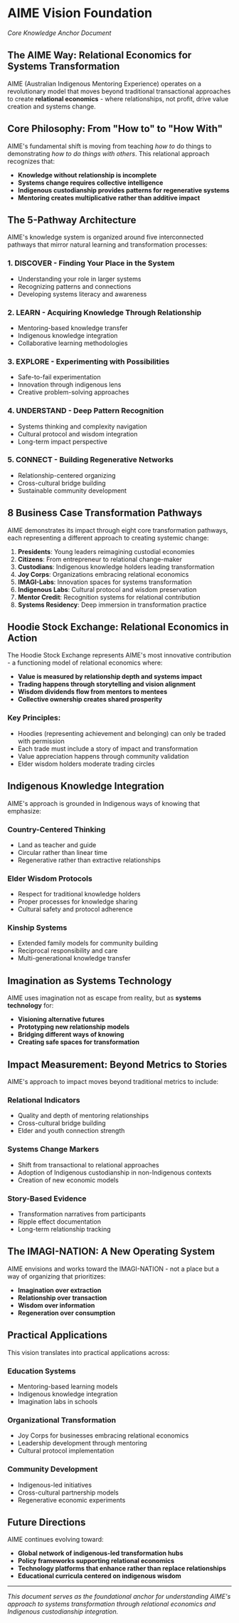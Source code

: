 # AIME Vision Foundation
*Core Knowledge Anchor Document*

## The AIME Way: Relational Economics for Systems Transformation

AIME (Australian Indigenous Mentoring Experience) operates on a revolutionary model that moves beyond traditional transactional approaches to create **relational economics** - where relationships, not profit, drive value creation and systems change.

## Core Philosophy: From "How to" to "How With"

AIME's fundamental shift is moving from teaching *how to* do things to demonstrating *how to do things with others*. This relational approach recognizes that:

- **Knowledge without relationship is incomplete**
- **Systems change requires collective intelligence**
- **Indigenous custodianship provides patterns for regenerative systems**
- **Mentoring creates multiplicative rather than additive impact**

## The 5-Pathway Architecture

AIME's knowledge system is organized around five interconnected pathways that mirror natural learning and transformation processes:

### 1. **DISCOVER** - Finding Your Place in the System
- Understanding your role in larger systems
- Recognizing patterns and connections
- Developing systems literacy and awareness

### 2. **LEARN** - Acquiring Knowledge Through Relationship
- Mentoring-based knowledge transfer
- Indigenous knowledge integration
- Collaborative learning methodologies

### 3. **EXPLORE** - Experimenting with Possibilities
- Safe-to-fail experimentation
- Innovation through indigenous lens
- Creative problem-solving approaches

### 4. **UNDERSTAND** - Deep Pattern Recognition
- Systems thinking and complexity navigation
- Cultural protocol and wisdom integration
- Long-term impact perspective

### 5. **CONNECT** - Building Regenerative Networks
- Relationship-centered organizing
- Cross-cultural bridge building
- Sustainable community development

## 8 Business Case Transformation Pathways

AIME demonstrates its impact through eight core transformation pathways, each representing a different approach to creating systemic change:

1. **Presidents**: Young leaders reimagining custodial economies
2. **Citizens**: From entrepreneur to relational change-maker
3. **Custodians**: Indigenous knowledge holders leading transformation
4. **Joy Corps**: Organizations embracing relational economics
5. **IMAGI-Labs**: Innovation spaces for systems transformation
6. **Indigenous Labs**: Cultural protocol and wisdom preservation
7. **Mentor Credit**: Recognition systems for relational contribution
8. **Systems Residency**: Deep immersion in transformation practice

## Hoodie Stock Exchange: Relational Economics in Action

The Hoodie Stock Exchange represents AIME's most innovative contribution - a functioning model of relational economics where:

- **Value is measured by relationship depth and systems impact**
- **Trading happens through storytelling and vision alignment**
- **Wisdom dividends flow from mentors to mentees**
- **Collective ownership creates shared prosperity**

### Key Principles:
- Hoodies (representing achievement and belonging) can only be traded with permission
- Each trade must include a story of impact and transformation
- Value appreciation happens through community validation
- Elder wisdom holders moderate trading circles

## Indigenous Knowledge Integration

AIME's approach is grounded in Indigenous ways of knowing that emphasize:

### **Country-Centered Thinking**
- Land as teacher and guide
- Circular rather than linear time
- Regenerative rather than extractive relationships

### **Elder Wisdom Protocols**
- Respect for traditional knowledge holders
- Proper processes for knowledge sharing
- Cultural safety and protocol adherence

### **Kinship Systems**
- Extended family models for community building
- Reciprocal responsibility and care
- Multi-generational knowledge transfer

## Imagination as Systems Technology

AIME uses imagination not as escape from reality, but as **systems technology** for:

- **Visioning alternative futures**
- **Prototyping new relationship models**
- **Bridging different ways of knowing**
- **Creating safe spaces for transformation**

## Impact Measurement: Beyond Metrics to Stories

AIME's approach to impact moves beyond traditional metrics to include:

### **Relational Indicators**
- Quality and depth of mentoring relationships
- Cross-cultural bridge building
- Elder and youth connection strength

### **Systems Change Markers**
- Shift from transactional to relational approaches
- Adoption of Indigenous custodianship in non-Indigenous contexts
- Creation of new economic models

### **Story-Based Evidence**
- Transformation narratives from participants
- Ripple effect documentation
- Long-term relationship tracking

## The IMAGI-NATION: A New Operating System

AIME envisions and works toward the IMAGI-NATION - not a place but a way of organizing that prioritizes:

- **Imagination over extraction**
- **Relationship over transaction**
- **Wisdom over information**
- **Regeneration over consumption**

## Practical Applications

This vision translates into practical applications across:

### **Education Systems**
- Mentoring-based learning models
- Indigenous knowledge integration
- Imagination labs in schools

### **Organizational Transformation**
- Joy Corps for businesses embracing relational economics
- Leadership development through mentoring
- Cultural protocol implementation

### **Community Development**
- Indigenous-led initiatives
- Cross-cultural partnership models
- Regenerative economic experiments

## Future Directions

AIME continues evolving toward:

- **Global network of indigenous-led transformation hubs**
- **Policy frameworks supporting relational economics**
- **Technology platforms that enhance rather than replace relationships**
- **Educational curricula centered on indigenous wisdom**

---

*This document serves as the foundational anchor for understanding AIME's approach to systems transformation through relational economics and Indigenous custodianship integration.*